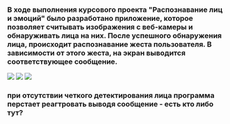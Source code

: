 ### В ходе выполнения курсового проекта "Распознавание лиц и эмоций" было разработано приложение, которое позволяет считывать изображения с веб-камеры и обнаруживать лица на них. После успешного обнаружения лица, происходит распознавание жеста пользователя. В зависимости от этого жеста, на экран выводится соответствующее сообщение.


![](/DZ/pytorch_neyro/pytorch_task10_final/hello.png)
![](/DZ/pytorch_neyro/pytorch_task10_final/ok.png)
![](/DZ/pytorch_neyro/pytorch_task10_final/no_here.png)

### при отсутствии четкого детектирования лица программа перстает реагтровать выводя сообщение - есть кто либо тут?